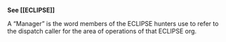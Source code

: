 **See [[ECLIPSE]]**

A “Manager” is the word members of the ECLIPSE hunters use to refer to the dispatch caller for the area of operations of that ECLIPSE org. 
